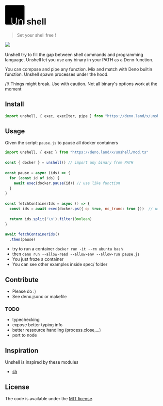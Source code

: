 # ![un](./unshell.png) shell

> Set your shell free !

![](https://github.com/romainprignon/unshell-deno/workflows/ci/badge.svg)

Unshell try to fill the gap between shell commands and programming language.
Unshell let you use any binary in your PATH as a Deno function.

You can compose and pipe any function. Mix and match with Deno builtin function.
Unshell spawn processes under the hood.

/!\ Things might break. Use with caution.
Not all binary's options work at the moment


## Install
```ts
import unshell, { exec, execIter, pipe } from "https://deno.land/x/unshell/mod.ts"
```


## Usage

Given the script: `pause.js` to pause all docker containers
```js
import unshell, { exec } from "https://deno.land/x/unshell/mod.ts"

const { docker } = unshell() // import any binary from PATH

const pause = async (ids) => {
  for (const id of ids) {
    await exec(docker.pause(id)) // use like function
  }
}

const fetchContainerIds = async () => {
  const ids = await exec(docker.ps({ q: true, no_trunc: true }))  // use named params for options

  return ids.split('\n').filter(Boolean)
}

await fetchContainerIds()
  .then(pause)
```
- try to run a container `docker run -it --rm ubuntu bash`
- then `deno run --allow-read --allow-env --allow-run pause.js` 
- You just froze a container
- You can see other examples inside spec/ folder

## Contribute
- Please do :)
- See deno.jsonc or makefile

### TODO
- typechecking
- expose better typing info
- better ressource handling (process.close,...)
- port to node

## Inspiration
Unshell is inspired by these modules
- [sh](https://amoffat.github.io/sh/)


## License
The code is available under the [MIT license](LICENSE).
